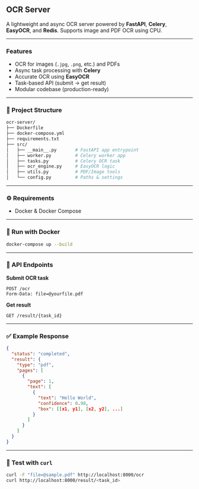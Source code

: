 
## OCR Server

A lightweight and async OCR server powered by **FastAPI**, **Celery**, **EasyOCR**, and **Redis**. Supports image and PDF OCR using CPU.

---

### Features

- OCR for images (`.jpg`, `.png`, etc.) and PDFs
- Async task processing with **Celery**
- Accurate OCR using **EasyOCR**
- Task-based API (submit → get result)
- Modular codebase (production-ready)

---

### 📁 Project Structure

```bash
ocr-server/
├── Dockerfile
├── docker-compose.yml
├── requirements.txt
├── src/
│   ├── __main__.py       # FastAPI app entrypoint
│   ├── worker.py         # Celery worker app
│   ├── tasks.py          # Celery OCR task
│   ├── ocr_engine.py     # EasyOCR logic
│   ├── utils.py          # PDF/Image tools
│   └── config.py         # Paths & settings
```

---

### ⚙️ Requirements

- Docker & Docker Compose

---

### 🐳 Run with Docker

```bash
docker-compose up --build
```

---

### 📡 API Endpoints

**Submit OCR task**

```http
POST /ocr
Form-Data: file=@yourfile.pdf
```

**Get result**

```http
GET /result/{task_id}
```

---

### ✅ Example Response

```json
{
  "status": "completed",
  "result": {
    "type": "pdf",
    "pages": [
      {
        "page": 1,
        "text": [
          {
            "text": "Hello World",
            "confidence": 0.98,
            "box": [[x1, y1], [x2, y2], ...]
          }
        ]
      }
    ]
  }
}
```

---

### 🧪 Test with `curl`

```bash
curl -F "file=@sample.pdf" http://localhost:8000/ocr
curl http://localhost:8000/result/<task_id>
```
